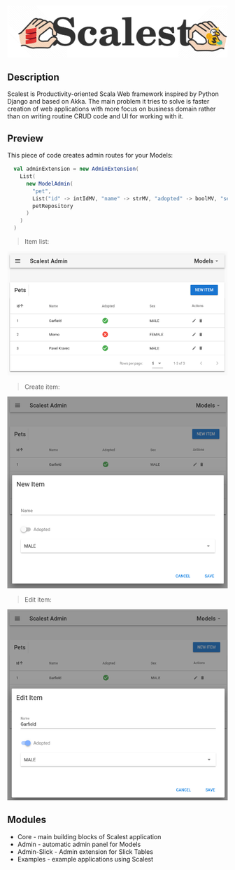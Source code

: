![Result image](assets/scalest.png)

## Description
Scalest is Productivity-oriented Scala Web framework inspired by Python Django and based on Akka. 
The main problem it tries to solve is faster creation of web applications with more focus on 
business domain rather than on writing routine CRUD code and UI for working with it.

## Preview
This piece of code creates admin routes for your Models:
```scala
  val adminExtension = new AdminExtension(
    List(
      new ModelAdmin(
        "pet",
        List("id" -> intIdMV, "name" -> strMV, "adopted" -> boolMV, "sex" -> enumMV[Sex]),
        petRepository
      )
    )
  )
```

>Item list:

![Models list](assets/list.png)

>Create item:

![Models create](assets/create.png)

>Edit item:

![Models edit](assets/edit.png)

## Modules
- Core - main building blocks of Scalest application
- Admin - automatic admin panel for Models
- Admin-Slick - Admin extension for Slick Tables
- Examples - example applications using Scalest